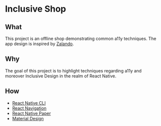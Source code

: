 # Inclusive Shop

## What

This project is an offline shop demonstrating common a11y techniques. The app design is inspired by [Zalando](https://www.zalando.com/).

## Why

The goal of this project is to highlight techniques regarding a11y and moreover Inclusive Design in the realm of React Native.

## How

- [React Native CLI](https://reactnative.dev/docs/environment-setup)
- [React Navigation](https://reactnavigation.org/)
- [React Native Paper](https://callstack.github.io/react-native-paper/)
- [Material Design](https://material.io/design/usability/accessibility.html#understanding-accessibility)